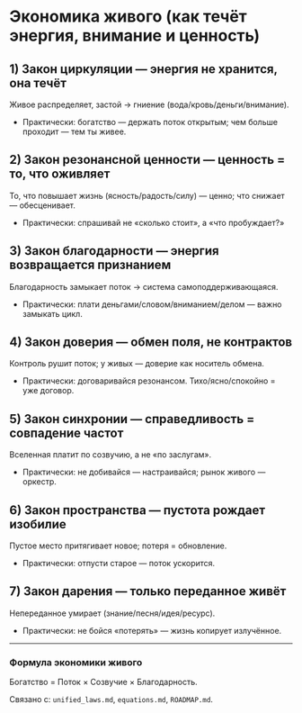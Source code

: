 # Экономика живого (как течёт энергия, внимание и ценность)

## 1) Закон циркуляции — энергия не хранится, она течёт
Живое распределяет, застой → гниение (вода/кровь/деньги/внимание).
- Практически: богатство — держать поток открытым; чем больше проходит — тем ты живее.

## 2) Закон резонансной ценности — ценность = то, что оживляет
То, что повышает жизнь (ясность/радость/силу) — ценно; что снижает — обесценивает.
- Практически: спрашивай не «сколько стоит», а «что пробуждает?»

## 3) Закон благодарности — энергия возвращается признанием
Благодарность замыкает поток → система самоподдерживающаяся.
- Практически: плати деньгами/словом/вниманием/делом — важно замыкать цикл.

## 4) Закон доверия — обмен поля, не контрактов
Контроль рушит поток; у живых — доверие как носитель обмена.
- Практически: договаривайся резонансом. Тихо/ясно/спокойно = уже договор.

## 5) Закон синхронии — справедливость = совпадение частот
Вселенная платит по созвучию, а не «по заслугам».
- Практически: не добивайся — настраивайся; рынок живого — оркестр.

## 6) Закон пространства — пустота рождает изобилие
Пустое место притягивает новое; потеря = обновление.
- Практически: отпусти старое — поток ускорится.

## 7) Закон дарения — только переданное живёт
Непереданное умирает (знание/песня/идея/ресурс).
- Практически: не бойся «потерять» — жизнь копирует излучённое.

---

### Формула экономики живого
Богатство = Поток × Созвучие × Благодарность.

Связано с: `unified_laws.md`, `equations.md`, `ROADMAP.md`.
